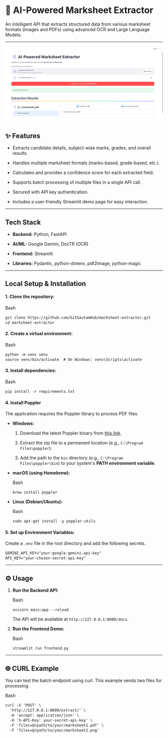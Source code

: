 📄 AI-Powered Marksheet Extractor
=================================

An intelligent API that extracts structured data from various marksheet formats (images and PDFs) using advanced OCR and Large Language Models.

* * *

![App](public/app.png)

✨ Features
----------

*   Extracts candidate details, subject-wise marks, grades, and overall results.
    
*   Handles multiple marksheet formats (marks-based, grade-based, etc.).
    
*   Calculates and provides a confidence score for each extracted field.
    
*   Supports batch processing of multiple files in a single API call.
    
*   Secured with API key authentication.
    
*   Includes a user-friendly Streamlit demo page for easy interaction.
    

* * *

 Tech Stack
--------------

*   **Backend:** Python, FastAPI
    
*   **AI/ML:** Google Gemini, DocTR (OCR)
    
*   **Frontend:** Streamlit
    
*   **Libraries:** Pydantic, python-dotenv, pdf2image, python-magic
    

* * *

 Local Setup & Installation
-----------------------------

#### 1\. Clone the repository:

Bash

    git clone https://github.com/GitGautamHub/marksheet-extractor.git
    cd marksheet-extractor 

#### 2\. Create a virtual environment:

Bash

    python -m venv venv
    source venv/bin/activate  # On Windows: venv\Scripts\activate 

#### 3\. Install dependencies:

Bash

    pip install -r requirements.txt 

#### 4\. Install Poppler

The application requires the Poppler library to process PDF files.

*   **Windows:**
    
    1.  Download the latest Poppler binary from [this link](https://github.com/oschwartz10612/poppler-windows/releases/).
        
    2.  Extract the zip file to a permanent location (e.g., `C:\Program Files\poppler`).
        
    3.  Add the path to the `bin` directory (e.g., `C:\Program Files\poppler\bin`) to your system's **PATH environment variable**.
        
*   **macOS (using Homebrew):**
    
    Bash
    
        brew install poppler 
*   **Linux (Debian/Ubuntu):**
    
    Bash
    
        sudo apt-get install -y poppler-utils 

#### 5\. Set up Environment Variables:

Create a `.env` file in the root directory and add the following secrets.
```
GEMINI_API_KEY="your-google-gemini-api-key"
API_KEY="your-chosen-secret-api-key" 
```
* * *

⚙️ Usage
--------

1.  **Run the Backend API:**
    
    Bash
    
        uvicorn main:app --reload 
    
    The API will be available at `http://127.0.0.1:8000/docs`.
    
2.  **Run the Frontend Demo:**
    
    Bash
    
        streamlit run frontend.py 

* * *

🌐 CURL Example
---------------

You can test the batch endpoint using curl. This example sends two files for processing.

Bash

    curl -X 'POST' \
      'http://127.0.0.1:8000/extract/' \
      -H 'accept: application/json' \
      -H 'X-API-Key: your-secret-api-key' \
      -F 'files=@/path/to/your/marksheet1.pdf' \
      -F 'files=@/path/to/your/marksheet2.png'